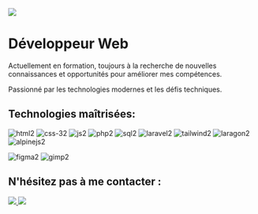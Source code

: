 <img src="https://media.licdn.com/dms/image/D4D16AQFWatSddk9VyQ/profile-displaybackgroundimage-shrink_350_1400/0/1714063064938?e=1719446400&v=beta&t=-Yt424xgUe3XTALeI05h4_p33YK94nu4pjZ69GzGLXc"/>
<h1>Développeur Web</h1>

<p>Actuellement en formation, toujours à la recherche de nouvelles connaissances et opportunités pour améliorer mes compétences.</p>
<p>Passionné par les technologies modernes et les défis techniques.</p>

<h2>Technologies maîtrisées:</h2>
<div>
  
![html2](https://github.com/Vincent-Ale/Vincent-Ale/assets/159807430/bb99097e-6f7f-415f-bbd3-38d09d614453)
![css-32](https://github.com/Vincent-Ale/Vincent-Ale/assets/159807430/2f51ddc4-8887-4e8b-a506-69e2848a7190)
![js2](https://github.com/Vincent-Ale/Vincent-Ale/assets/159807430/57b9d0a0-f70c-4296-bdcf-ce537cca3fcf)
![php2](https://github.com/Vincent-Ale/Vincent-Ale/assets/159807430/0876896d-0144-4ce6-9301-5fb60eb71d85)
![sql2](https://github.com/Vincent-Ale/Vincent-Ale/assets/159807430/5c3e222d-985d-4560-8760-524f559f6973)
![laravel2](https://github.com/Vincent-Ale/Vincent-Ale/assets/159807430/fe006d41-560a-4308-ab51-9ee3f0fafcc4)
![tailwind2](https://github.com/Vincent-Ale/Vincent-Ale/assets/159807430/7fa14956-0052-46f0-aa44-78aca10351c7)
![laragon2](https://github.com/Vincent-Ale/Vincent-Ale/assets/159807430/35412233-2913-482c-8bee-c0d5bcd3647e)
![alpinejs2](https://github.com/Vincent-Ale/Vincent-Ale/assets/159807430/99cab321-82fb-4ce4-8baa-bae5ffe8fa54)

![figma2](https://github.com/Vincent-Ale/Vincent-Ale/assets/159807430/7bf0a917-b700-402f-bafc-540e863dc304)
![gimp2](https://github.com/Vincent-Ale/Vincent-Ale/assets/159807430/c477fbbf-3dbd-41d5-865f-6d13693bdce7)



</div>



<h2>N'hésitez pas à me contacter :</h2>
<a href="mailto:vincent.aleman@laposte.net" class="button">
<img src="https://img.shields.io/badge/Email-D14836?style=for-the-badge&logo=gmail&logoColor=white" />
</a>

<a href="https://www.linkedin.com/in/vincent-aleman-805574306/" class="button" target="_blank">
<img src="https://img.shields.io/badge/linkedin-grey?style=for-the-badge&logo=linkedin&color=%230A66C2" />
</a>

